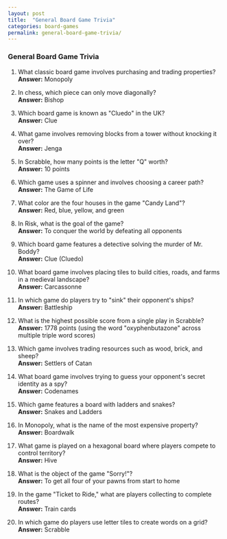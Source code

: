 ```yaml
---
layout: post
title:  "General Board Game Trivia"
categories: board-games
permalink: general-board-game-trivia/
---
```



### General Board Game Trivia
1. What classic board game involves purchasing and trading properties?  
   **Answer:** Monopoly

2. In chess, which piece can only move diagonally?  
   **Answer:** Bishop

3. Which board game is known as "Cluedo" in the UK?  
   **Answer:** Clue

4. What game involves removing blocks from a tower without knocking it over?  
   **Answer:** Jenga

5. In Scrabble, how many points is the letter "Q" worth?  
   **Answer:** 10 points

6. Which game uses a spinner and involves choosing a career path?  
   **Answer:** The Game of Life

7. What color are the four houses in the game "Candy Land"?  
   **Answer:** Red, blue, yellow, and green

8. In Risk, what is the goal of the game?  
   **Answer:** To conquer the world by defeating all opponents

9. Which board game features a detective solving the murder of Mr. Boddy?  
   **Answer:** Clue (Cluedo)

10. What board game involves placing tiles to build cities, roads, and farms in a medieval landscape?  
    **Answer:** Carcassonne

11. In which game do players try to "sink" their opponent's ships?  
    **Answer:** Battleship

12. What is the highest possible score from a single play in Scrabble?  
    **Answer:** 1778 points (using the word "oxyphenbutazone" across multiple triple word scores)

13. Which game involves trading resources such as wood, brick, and sheep?  
    **Answer:** Settlers of Catan

14. What board game involves trying to guess your opponent's secret identity as a spy?  
    **Answer:** Codenames

15. Which game features a board with ladders and snakes?  
    **Answer:** Snakes and Ladders

16. In Monopoly, what is the name of the most expensive property?  
    **Answer:** Boardwalk

17. What game is played on a hexagonal board where players compete to control territory?  
    **Answer:** Hive

18. What is the object of the game "Sorry!"?  
    **Answer:** To get all four of your pawns from start to home

19. In the game "Ticket to Ride," what are players collecting to complete routes?  
    **Answer:** Train cards

20. In which game do players use letter tiles to create words on a grid?  
    **Answer:** Scrabble